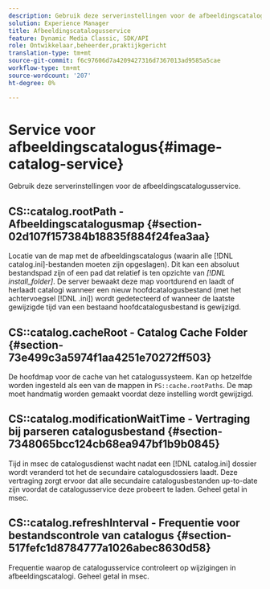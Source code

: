 ```yaml
---
description: Gebruik deze serverinstellingen voor de afbeeldingscatalogusservice.
solution: Experience Manager
title: Afbeeldingscatalogusservice
feature: Dynamic Media Classic, SDK/API
role: Ontwikkelaar,beheerder,praktijkgericht
translation-type: tm+mt
source-git-commit: f6c97606d7a4209427316d7367013ad9585a5cae
workflow-type: tm+mt
source-wordcount: '207'
ht-degree: 0%

---
```



# Service voor afbeeldingscatalogus{#image-catalog-service}

Gebruik deze serverinstellingen voor de afbeeldingscatalogusservice.

## CS::catalog.rootPath - Afbeeldingscatalogusmap {#section-02d107f157384b18835f884f24fea3aa}

Locatie van de map met de afbeeldingscatalogus (waarin alle [!DNL catalog.ini]-bestanden moeten zijn opgeslagen). Dit kan een absoluut bestandspad zijn of een pad dat relatief is ten opzichte van *[!DNL install_folder]*. De server bewaakt deze map voortdurend en laadt of herlaadt catalogi wanneer een nieuw hoofdcatalogusbestand (met het achtervoegsel [!DNL .ini]) wordt gedetecteerd of wanneer de laatste gewijzigde tijd van een bestaand hoofdcatalogusbestand is gewijzigd.

## CS::catalog.cacheRoot - Catalog Cache Folder {#section-73e499c3a5974f1aa4251e70272ff503}

De hoofdmap voor de cache van het catalogussysteem. Kan op hetzelfde worden ingesteld als een van de mappen in `PS::cache.rootPaths`. De map moet handmatig worden gemaakt voordat deze instelling wordt gewijzigd.

## CS::catalog.modificationWaitTime - Vertraging bij parseren catalogusbestand {#section-7348065bcc124cb68ea947bf1b9b0845}

Tijd in msec de catalogusdienst wacht nadat een [!DNL catalog.ini] dossier wordt veranderd tot het de secundaire catalogusdossiers laadt. Deze vertraging zorgt ervoor dat alle secundaire catalogusbestanden up-to-date zijn voordat de catalogusservice deze probeert te laden. Geheel getal in msec.

## CS::catalog.refreshInterval - Frequentie voor bestandscontrole van catalogus {#section-517fefc1d8784777a1026abec8630d58}

Frequentie waarop de catalogusservice controleert op wijzigingen in afbeeldingscatalogi. Geheel getal in msec.
